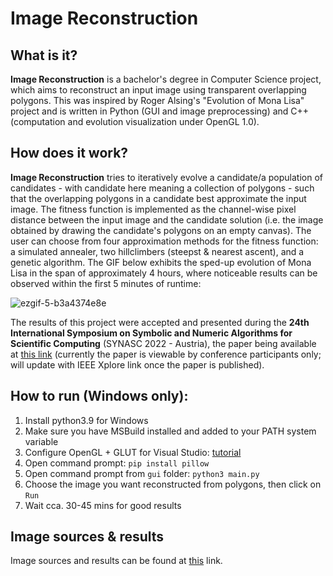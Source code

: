 # Image Reconstruction

## What is it?

**Image Reconstruction** is a bachelor's degree in Computer Science project, which aims to reconstruct an input image using transparent overlapping polygons. This was inspired by Roger Alsing's "Evolution of Mona Lisa" project and is written in Python (GUI and image preprocessing) and C++ (computation and evolution visualization under OpenGL 1.0).

## How does it work?

**Image Reconstruction** tries to iteratively evolve a candidate/a population of candidates - with candidate here meaning a collection of polygons - such that the overlapping polygons in a candidate best approximate the input image. The fitness function is implemented as the channel-wise pixel distance between the input image and the candidate solution (i.e. the image obtained by drawing the candidate's polygons on an empty canvas). The user can choose from four approximation methods for the fitness function: a simulated annealer, two hillclimbers (steepst & nearest ascent), and a genetic algorithm. The GIF below exhibits the sped-up evolution of Mona Lisa in the span of approximately 4 hours, where noticeable results can be observed within the first 5 minutes of runtime:

![ezgif-5-b3a4374e8e](https://user-images.githubusercontent.com/22328874/228052162-8a1b511f-c3c8-4348-bd0a-6e053755712b.gif)


The results of this project were accepted and presented during the **24th International Symposium on Symbolic and Numeric Algorithms for Scientific Computing** (SYNASC 2022 - Austria), the paper being available at [this link](paper.pdf) (currently the paper is viewable by conference participants only; will update with IEEE Xplore link once the paper is published).

## How to run (Windows only):

1. Install python3.9 for Windows
1. Make sure you have MSBuild installed and added to your PATH system variable
1. Configure OpenGL + GLUT for Visual Studio: [tutorial](https://www.geeksforgeeks.org/how-to-setup-opengl-with-visual-studio-2019-on-windows-10/)
1. Open command prompt: `pip install pillow`
1. Open command prompt from `gui` folder: `python3 main.py`
1. Choose the image you want reconstructed from polygons, then click on `Run`
1. Wait cca. 30-45 mins for good results

## Image sources & results

Image sources and results can be found at [this](https://drive.google.com/file/d/1WJeOlV87-u1zFXFAfehSBB9l2slt4PJO/view?usp=sharing) link.
